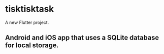 # tisktisktask

A new Flutter project.

## Android and iOS app that uses a SQLite database for local storage.


